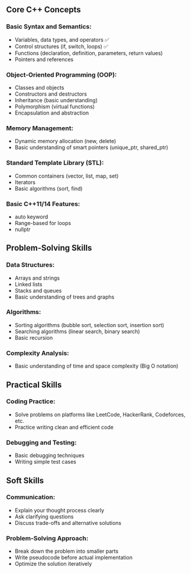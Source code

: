 ## Core C++ Concepts

### Basic Syntax and Semantics:
- Variables, data types, and operators ✅
- Control structures (if, switch, loops) ✅
- Functions (declaration, definition, parameters, return values)
- Pointers and references

### Object-Oriented Programming (OOP):
- Classes and objects
- Constructors and destructors
- Inheritance (basic understanding)
- Polymorphism (virtual functions)
- Encapsulation and abstraction

### Memory Management:
- Dynamic memory allocation (new, delete)
- Basic understanding of smart pointers (unique_ptr, shared_ptr)

### Standard Template Library (STL):
- Common containers (vector, list, map, set)
- Iterators
- Basic algorithms (sort, find)

### Basic C++11/14 Features:
- auto keyword
- Range-based for loops
- nullptr

## Problem-Solving Skills

### Data Structures:
- Arrays and strings
- Linked lists
- Stacks and queues
- Basic understanding of trees and graphs

### Algorithms:
- Sorting algorithms (bubble sort, selection sort, insertion sort)
- Searching algorithms (linear search, binary search)
- Basic recursion

### Complexity Analysis:
- Basic understanding of time and space complexity (Big O notation)

## Practical Skills

### Coding Practice:
- Solve problems on platforms like LeetCode, HackerRank, Codeforces, etc.
- Practice writing clean and efficient code

### Debugging and Testing:
- Basic debugging techniques
- Writing simple test cases

## Soft Skills

### Communication:
- Explain your thought process clearly
- Ask clarifying questions
- Discuss trade-offs and alternative solutions

### Problem-Solving Approach:
- Break down the problem into smaller parts
- Write pseudocode before actual implementation
- Optimize the solution iteratively
